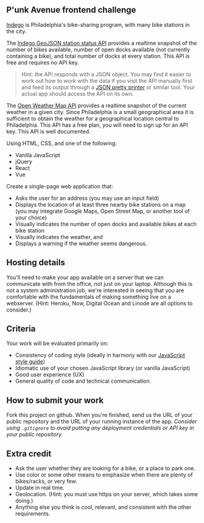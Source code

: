 ## P'unk Avenue frontend challenge

[Indego](https://www.rideindego.com) is Philadelphia's bike-sharing program, with many bike stations in the city.

The [Indego GeoJSON station status API](https://www.rideindego.com/stations/json/) provides a realtime snapshot of the number of bikes available, number of open docks available (not currently containing a bike), and total number of docks at every station. This API is free and requires no API key.

> Hint: the API responds with a JSON object. You may find it easier to work out how to work with the data if you visit the API manually first and feed its output through a [JSON pretty printer](http://jsonprettyprint.com/) or similar tool. Your actual app should access the API on its own.

The [Open Weather Map API](https://openweathermap.org/current#name) provides a realtime snapshot of the current weather in a given city. Since Philadelphia is a small geographical area it is sufficient to obtain the weather for a geographical location central to Philadelphia. This API has a free plan, you will need to sign up for an API key. This API is well documented.

Using HTML, CSS, and one of the following:

* Vanilla JavaScript
* jQuery
* React
* Vue

Create a single-page web application that:

* Asks the user for an address (you may use an input field)
* Displays the location of at least three nearby bike stations on a map (you may integrate Google Maps, Open Street Map, or another tool of your choice)
* Visually indicates the number of open docks and available bikes at each bike station
* Visually indicates the weather, and
* Displays a warning if the weather seems dangerous.

## Hosting details

You'll need to make your app available on a server that we can communicate with from the office, not just on your laptop. Although this is not a system administration job, we're interested in seeing that you are comfortable with the fundamentals of making something live on a webserver. (Hint: Heroku, Now, Digital Ocean and Linode are all options to consider.)

## Criteria

Your work will be evaluated primarily on:

* Consistency of coding style (ideally in harmony with our [JavaScript style guide](https://github.com/punkave/best-practices/blob/master/javascript.md))
* Idiomatic use of your chosen JavaScript library (or vanilla JavaScript)
* Good user experience (UX)
* General quality of code and technical communication.

## How to submit your work

Fork this project on github. When you're finished, send us the URL of your public repository and the URL of your running instance of the app. *Consider using `.gitignore` to avoid putting any deployment credentials or API key in your public repository.*

## Extra credit

* Ask the user whether they are looking for a bike, or a place to park one.
* Use color or some other means to emphasize when there are plenty of bikes/racks, or very few.
* Update in real time.
* Geolocation. (Hint: you must use https on your server, which takes some doing.)
* Anything else you think is cool, relevant, and consistent with the other requirements.
